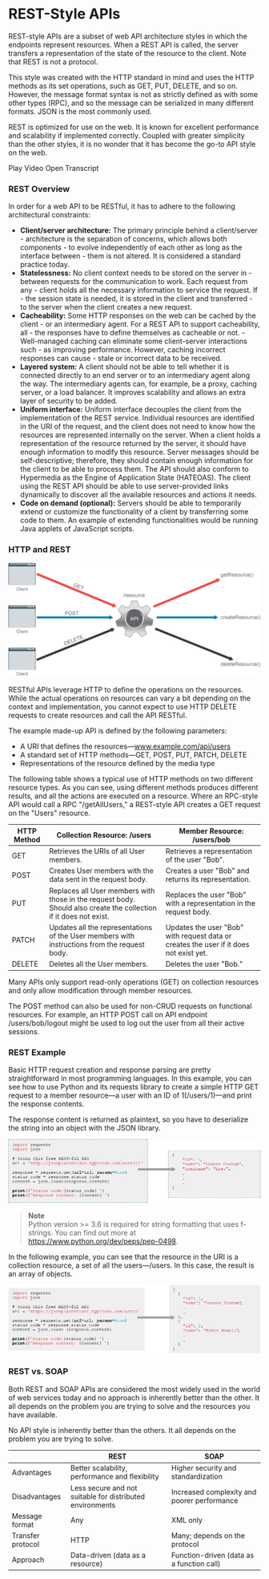 
# REST-Style APIs

REST-style APIs are a subset of web API architecture styles in which the endpoints represent resources. When a REST API is called, the server transfers a representation of the state of the resource to the client. Note that REST is not a protocol.

This style was created with the HTTP standard in mind and uses the HTTP methods as its set operations, such as GET, PUT, DELETE, and so on. However, the message format syntax is not as strictly defined as with some other types (RPC), and so the message can be serialized in many different formats. JSON is the most commonly used.

REST is optimized for use on the web. It is known for excellent performance and scalability if implemented correctly. Coupled with greater simplicity than the other styles, it is no wonder that it has become the go-to API style on the web.

Play Video
Open Transcript

### REST Overview

In order for a web API to be RESTful, it has to adhere to the following architectural constraints:

 - **Client/server architecture:** The primary principle behind a client/server  - architecture is the separation of concerns, which allows both components  - to evolve independently of each other as long as the interface between  - them is not altered. It is considered a standard practice today.
 - **Statelessness:** No client context needs to be stored on the server in  - between requests for the communication to work. Each request from any  - client holds all the necessary information to service the request. If  - the session state is needed, it is stored in the client and transferred  - to the server when the client creates a new request.
 - **Cacheability:** Some HTTP responses on the web can be cached by the client  - or an intermediary agent. For a REST API to support cacheability, all  - the responses have to define themselves as cacheable or not.  - Well-managed caching can eliminate some client-server interactions such  - as improving performance. However, caching incorrect responses can cause  - stale or incorrect data to be received.
 - **Layered system:** A client should not be able to tell whether it is connected directly to an end server or to an intermediary agent along the way. The intermediary agents can, for example, be a proxy, caching server, or a load balancer. It improves scalability and allows an extra layer of security to be added.
 - **Uniform interface:** Uniform interface decouples the client from the implementation of the REST service. Individual resources are identified in the URI of the request, and the client does not need to know how the resources are represented internally on the server. When a client holds a representation of the resource returned by the server, it should have enough information to modify this resource. Server messages should be self-descriptive; therefore, they should contain enough information for the client to be able to process them. The API should also conform to Hypermedia as the Engine of Application State (HATEOAS). The client using the REST API should be able to use server-provided links dynamically to discover all the available resources and actions it needs.
 - **Code on demand (optional):** Servers should be able to temporarily extend or customize the functionality of a client by transferring some code to them. An example of extending functionalities would be running Java applets of JavaScript scripts.

### HTTP and REST

![alt text](/DevNet/DEVASC/Images/image-30.png)

RESTful APIs leverage HTTP to define the operations on the resources. While the actual operations on resources can vary a bit depending on the context and implementation, you cannot expect to use HTTP DELETE requests to create resources and call the API RESTful.

The example made-up API is defined by the following parameters:

 - A URI that defines the resources—www.example.com/api/users
 - A standard set of HTTP methods—GET, POST, PUT, PATCH, DELETE
 - Representations of the resource defined by the media type

The following table shows a typical use of HTTP methods on two different resource types. As you can see, using different methods produces different results, and all the actions are executed on a resource. Where an RPC-style API would call a RPC "/getAllUsers," a REST-style API creates a GET request on the "Users" resource.

HTTP Method |  Collection Resource: /users | Member Resource: /users/bob
| - | - | - |
GET | Retrieves the URIs of all User members. | Retrieves a representation of the user "Bob".
POST | Creates User members with the data sent in the request body. |  Creates a user "Bob" and returns its representation.
PUT | Replaces all User members with those in the request body. Should also create the collection if it does not exist. | Replaces the user "Bob" with a representation in the request body.
PATCH | Updates all the representations of the User members with instructions from the request body. | Updates the user "Bob" with request data or creates the user if it does not exist yet.
DELETE | Deletes all the User members. | Deletes the user "Bob."

Many APIs only support read-only operations (GET) on collection resources and only allow modification through member resources.

The POST method can also be used for non-CRUD requests on functional resources. For example, an HTTP POST call on API endpoint /users/bob/logout might be used to log out the user from all their active sessions.

### REST Example

Basic HTTP request creation and response parsing are pretty straightforward in most programming languages. In this example, you can see how to use Python and its requests library to create a simple HTTP GET request to a member resource—a user with an ID of 1(/users/1)—and print the response contents.

The response content is returned as plaintext, so you have to deserialize the string into an object with the JSON library.

![alt text](/DevNet/DEVASC/Images/image-31.png)

> **Note** \
Python version >= 3.6 is required for string formatting that uses f-strings. You can find out more at https://www.python.org/dev/peps/pep-0498.

In the following example, you can see that the resource in the URI is a collection resource, a set of all the users—/users. In this case, the result is an array of objects.

![alt text](/DevNet/DEVASC/Images/image-32.png)

### REST vs. SOAP

Both REST and SOAP APIs are considered the most widely used in the world of web services today and no approach is inherently better than the other. It all depends on the problem you are trying to solve and the resources you have available.

No API style is inherently better than the others. It all depends on the problem you are trying to solve.

| | REST | SOAP |
| - | - | - |
Advantages | Better scalability, performance and flexibility | Higher security and standardization
Disadvantages | Less secure and not suitable for distributed environments | Increased complexity and poorer performance
Message format| Any | XML only
Transfer protocol | HTTP | Many; depends on the protocol
Approach | Data-driven (data as a resource) | Function-driven (data as a function call)
